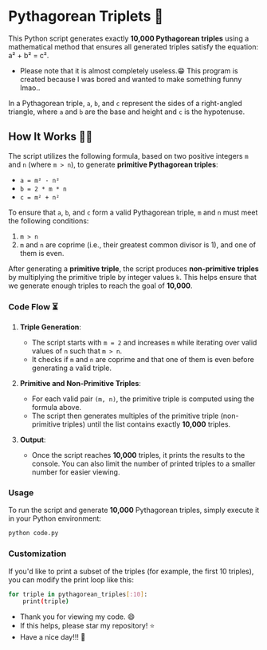 # Pythagorean Triplets 🔺
This Python script generates exactly **10,000 Pythagorean triples** using a mathematical method that ensures all generated triples satisfy the equation: a² + b² = c².
 - Please note that it is almost completely useless.😁 This program is created because I was bored and wanted to make something funny lmao..


In a Pythagorean triple, `a`, `b`, and `c` represent the sides of a right-angled triangle, where `a` and `b` are the base and height and `c` is the hypotenuse. 

## How It Works 👷‍♂️

The script utilizes the following formula, based on two positive integers `m` and `n` (where `m > n`), to generate **primitive Pythagorean triples**:

- `a = m² - n²`
- `b = 2 * m * n`
- `c = m² + n²`

To ensure that `a`, `b`, and `c` form a valid Pythagorean triple, `m` and `n` must meet the following conditions:
1. `m > n`
2. `m` and `n` are coprime (i.e., their greatest common divisor is 1), and one of them is even.

After generating a **primitive triple**, the script produces **non-primitive triples** by multiplying the primitive triple by integer values `k`. This helps ensure that we generate enough triples to reach the goal of **10,000**.

### Code Flow ⏳

1. **Triple Generation**:
   - The script starts with `m = 2` and increases `m` while iterating over valid values of `n` such that `m > n`.
   - It checks if `m` and `n` are coprime and that one of them is even before generating a valid triple.
   
2. **Primitive and Non-Primitive Triples**:
   - For each valid pair `(m, n)`, the primitive triple is computed using the formula above.
   - The script then generates multiples of the primitive triple (non-primitive triples) until the list contains exactly **10,000** triples.

3. **Output**:
   - Once the script reaches **10,000** triples, it prints the results to the console. You can also limit the number of printed triples to a smaller number for easier viewing.

### Usage

To run the script and generate **10,000** Pythagorean triples, simply execute it in your Python environment:

```bash
python code.py
```
### Customization
If you'd like to print a subset of the triples (for example, the first 10 triples), you can modify the print loop like this:
```bash
for triple in pythagorean_triples[:10]:
    print(triple)
```
- Thank you for viewing my code. 😄
- If this helps, please star my repository! ⭐
- Have a nice day!!! 👋





